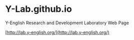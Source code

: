 # Y-Lab.github.io
Y-English Research and Development Laboratory Web Page

[http://lab.y-english.org/](http://lab.y-english.org/)